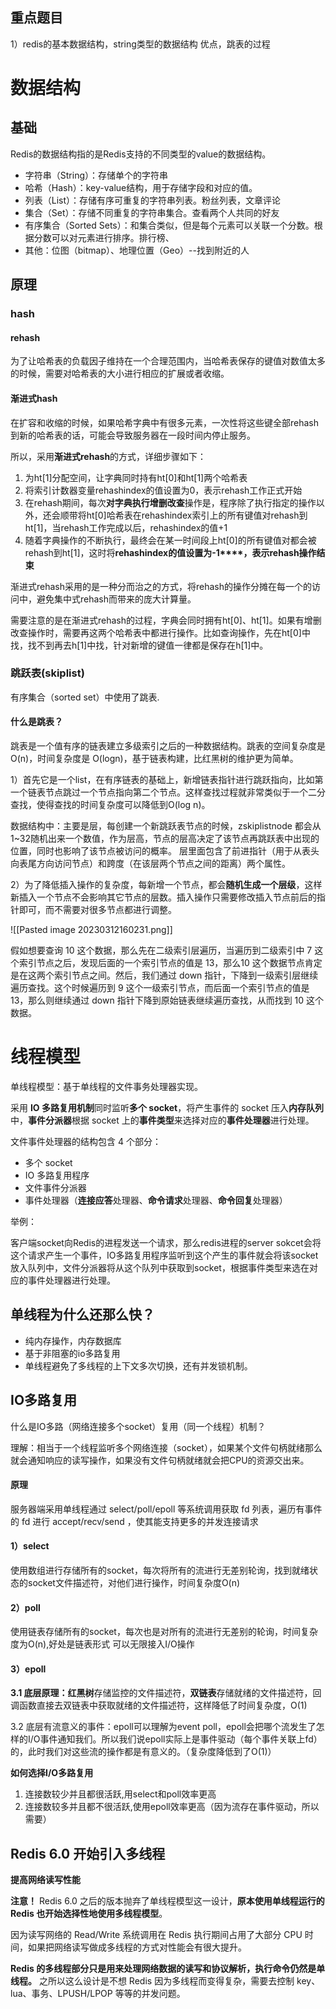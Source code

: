 
## 重点题目
1）redis的基本数据结构，string类型的数据结构 优点，跳表的过程




# 数据结构

## 基础
Redis的数据结构指的是Redis支持的不同类型的value的数据结构。

-   字符串（String）：存储单个的字符串
-   哈希（Hash）：key-value结构，用于存储字段和对应的值。
-   列表（List）：存储有序可重复的字符串列表。粉丝列表，文章评论
-   集合（Set）：存储不同重复的字符串集合。查看两个人共同的好友
-   有序集合（Sorted Sets）：和集合类似，但是每个元素可以关联一个分数。根据分数可以对元素进行排序。排行榜、
-   其他：位图（bitmap）、地理位置（Geo）--找到附近的人

## 原理

### hash

#### rehash

为了让哈希表的负载因子维持在一个合理范围内，当哈希表保存的键值对数值太多的时候，需要对哈希表的大小进行相应的扩展或者收缩。

#### 渐进式hash

在扩容和收缩的时候，如果哈希字典中有很多元素，一次性将这些键全部rehash到新的哈希表的话，可能会导致服务器在一段时间内停止服务。

所以，采用**渐进式rehash**的方式，详细步骤如下：
1.  为ht[1]分配空间，让字典同时持有ht[0]和ht[1]两个哈希表
2.  将索引计数器变量rehashindex的值设置为0，表示rehash工作正式开始
3.  在rehash期间，每次**对字典执行增删改查**操作是，程序除了执行指定的操作以外，还会顺带将ht[0]哈希表在rehashindex索引上的所有键值对rehash到ht[1]，当rehash工作完成以后，rehashindex的值+1
4.  随着字典操作的不断执行，最终会在某一时间段上ht[0]的所有键值对都会被rehash到ht[1]，这时将**rehashindex****的值设置为****-1****，表示rehash操作结束**

渐进式rehash采用的是一种分而治之的方式，将rehash的操作分摊在每一个的访问中，避免集中式rehash而带来的庞大计算量。

需要注意的是在渐进式rehash的过程，字典会同时拥有ht[0]、ht[1]。如果有增删改查操作时，需要再这两个哈希表中都进行操作。比如查询操作，先在ht[0]中找，找不到再去h[1]中找，针对新增的键值一律都是保存在h[1]中。


### 跳跃表(skiplist)

有序集合（sorted set）中使用了跳表.

#### 什么是跳表？

跳表是一个值有序的链表建立多级索引之后的一种数据结构。跳表的空间复杂度是 O(n)，时间复杂度是 O(logn)，基于链表构建，比红黑树的维护更为简单。


1）首先它是一个list，在有序链表的基础上，新增链表指针进行跳跃指向，比如第一个链表节点跳过一个节点指向第二个节点。这样查找过程就非常类似于一个二分查找，使得查找的时间复杂度可以降低到O(log n)。

数据结构中：主要是层，每创建一个新跳跃表节点的时候，zskiplistnode 都会从1~32随机出来一个数值，作为层高，节点的层高决定了该节点再跳跃表中出现的位置，同时也影响了该节点被访问的概率。
层里面包含了前进指针（用于从表头向表尾方向访问节点）和跨度（在该层两个节点之间的距离）两个属性。

2）为了降低插入操作的复杂度，每新增一个节点，都会**随机生成一个层级**，这样新插入一个节点不会影响其它节点的层数。插入操作只需要修改插入节点前后的指针即可，而不需要对很多节点都进行调整。

![[Pasted image 20230312160231.png]]

假如想要查询 10 这个数据，那么先在二级索引层遍历，当遍历到二级索引中 7 这个索引节点之后，发现后面的一个索引节点的值是 13，那么10 这个数据节点肯定是在这两个索引节点之间。然后，我们通过 down 指针，下降到一级索引层继续遍历查找。这个时候遍历到 9 这个一级索引节点，而后面一个索引节点的值是 13，那么则继续通过 down 指针下降到原始链表继续遍历查找，从而找到 10 这个数据。

# 线程模型

单线程模型：基于单线程的文件事务处理器实现。

采用 **IO 多路复用机制**同时监听**多个 socket**，将产生事件的 socket 压入**内存队列**中，**事件分派器**根据 socket 上的**事件类型**来选择对应的**事件处理器**进行处理。

文件事件处理器的结构包含 4 个部分：

-   多个 socket
-   IO 多路复用程序
-   文件事件分派器
-   事件处理器（**连接应答**处理器、**命令请求**处理器、**命令回复**处理器）

举例：

客户端socket向Redis的进程发送一个请求，那么redis进程的server sokcet会将这个请求产生一个事件，IO多路复用程序监听到这个产生的事件就会将该socket放入队列中，文件分派器将从这个队列中获取到socket，根据事件类型来选在对应的事件处理器进行处理。


## 单线程为什么还那么快？

- 纯内存操作，内存数据库
- 基于非阻塞的io多路复用
- 单线程避免了多线程的上下文多次切换，还有并发锁机制。

## IO多路复用

什么是IO多路（网络连接多个socket）复用（同一个线程）机制？

理解：相当于一个线程监听多个网络连接（socket），如果某个文件句柄就绪那么就会通知响应的读写操作，如果没有文件句柄就绪就会把CPU的资源交出来。

#### 原理

服务器端采用单线程通过 select/poll/epoll 等系统调用获取 fd 列表，遍历有事件的 fd 进行 accept/recv/send ，使其能支持更多的并发连接请求

#### 1）select

使用数组进行存储所有的socket，每次将所有的流进行无差别轮询，找到就绪状态的socket文件描述符，对他们进行操作，时间复杂度O(n)

#### 2）poll

使用链表存储所有的socket，每次也是对所有的流进行无差别的轮询，时间复杂度为O(n),好处是链表形式 可以无限接入I/O操作

#### 3）epoll

**3.1 底层原理：红黑树**存储监控的文件描述符，**双链表**存储就绪的文件描述符，回调函数直接去双链表中获取就绪的文件描述符，这样降低了时间复杂度，O(1)

3.2 底层有流意义的事件：epoll可以理解为event poll，epoll会把哪个流发生了怎样的I/O事件通知我们。所以我们说epoll实际上是事件驱动（每个事件关联上fd）的，此时我们对这些流的操作都是有意义的。（复杂度降低到了O(1)）

**如何选择I/O多路复用**

1.  连接数较少并且都很活跃,用select和poll效率更高
2.  连接数较多并且都不很活跃,使用epoll效率更高（因为流存在事件驱动，所以需要）

## Redis 6.0 开始引入多线程

**提高网络读写性能**

**注意！** Redis 6.0 之后的版本抛弃了单线程模型这一设计，**原本使用单线程运行的 Redis 也开始选择性地使用多线程模型**。

因为读写网络的 Read/Write 系统调用在 Redis 执行期间占用了大部分 CPU 时间，如果把网络读写做成多线程的方式对性能会有很大提升。

**Redis 的多线程部分只是用来处理网络数据的读写和协议解析，执行命令仍然是单线程。** 之所以这么设计是不想 Redis 因为多线程而变得复杂，需要去控制 key、lua、事务、LPUSH/LPOP 等等的并发问题。